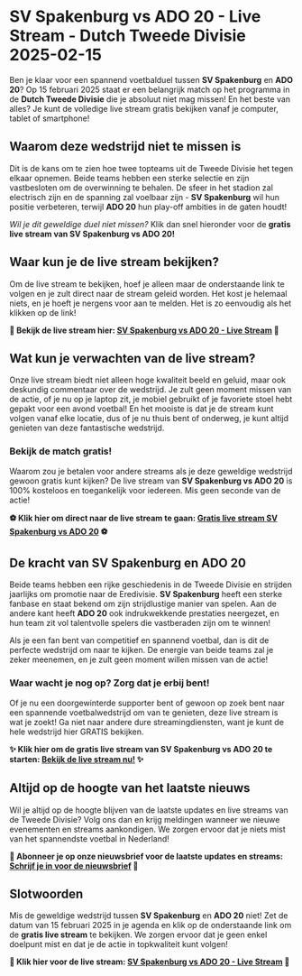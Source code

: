# SV Spakenburg vs ADO 20 - Live Stream - Dutch Tweede Divisie 2025-02-15

Ben je klaar voor een spannend voetbalduel tussen **SV Spakenburg** en **ADO 20**? Op 15 februari 2025 staat er een belangrijk match op het programma in de **Dutch Tweede Divisie** die je absoluut niet mag missen! En het beste van alles? Je kunt de volledige live stream gratis bekijken vanaf je computer, tablet of smartphone!

## Waarom deze wedstrijd niet te missen is

Dit is de kans om te zien hoe twee topteams uit de Tweede Divisie het tegen elkaar opnemen. Beide teams hebben een sterke selectie en zijn vastbesloten om de overwinning te behalen. De sfeer in het stadion zal electrisch zijn en de spanning zal voelbaar zijn - **SV Spakenburg** wil hun positie verbeteren, terwijl **ADO 20** hun play-off ambities in de gaten houdt!

_Wil je dit geweldige duel niet missen?_ Klik dan snel hieronder voor de **gratis live stream van SV Spakenburg vs ADO 20!**

## Waar kun je de live stream bekijken?

Om de live stream te bekijken, hoef je alleen maar de onderstaande link te volgen en je zult direct naar de stream geleid worden. Het kost je helemaal niets, en je hoeft je nergens voor aan te melden. Het is zo eenvoudig als het klikken op de link!

**🎥 Bekijk de live stream hier: [SV Spakenburg vs ADO 20 - Live Stream](https://tinyurl.com/livestreamfreeo?st=SV+Spakenburg+vs+ADO+20&si=ghc) 🎥**

## Wat kun je verwachten van de live stream?

Onze live stream biedt niet alleen hoge kwaliteit beeld en geluid, maar ook deskundig commentaar over de wedstrijd. Je zult geen moment missen van de actie, of je nu op je laptop zit, je mobiel gebruikt of je favoriete stoel hebt gepakt voor een avond voetbal! En het mooiste is dat je de stream kunt volgen vanaf elke locatie, dus of je nu thuis bent of onderweg, je kunt altijd genieten van deze fantastische wedstrijd.

### Bekijk de match gratis!

Waarom zou je betalen voor andere streams als je deze geweldige wedstrijd gewoon gratis kunt kijken? De live stream van **SV Spakenburg vs ADO 20** is 100% kosteloos en toegankelijk voor iedereen. Mis geen seconde van de actie!

**⚽ Klik hier om direct naar de live stream te gaan: [Gratis live stream SV Spakenburg vs ADO 20](https://tinyurl.com/livestreamfreeo?st=SV+Spakenburg+vs+ADO+20&si=ghc) ⚽**

## De kracht van SV Spakenburg en ADO 20

Beide teams hebben een rijke geschiedenis in de Tweede Divisie en strijden jaarlijks om promotie naar de Eredivisie. **SV Spakenburg** heeft een sterke fanbase en staat bekend om zijn strijdlustige manier van spelen. Aan de andere kant heeft **ADO 20** ook indrukwekkende prestaties neergezet, en hun team zit vol talentvolle spelers die vastberaden zijn om te winnen!

Als je een fan bent van competitief en spannend voetbal, dan is dit de perfecte wedstrijd om naar te kijken. De energie van beide teams zal je zeker meenemen, en je zult geen moment willen missen van de actie!

### Waar wacht je nog op? Zorg dat je erbij bent!

Of je nu een doorgewinterde supporter bent of gewoon op zoek bent naar een spannende voetbalwedstrijd om van te genieten, deze live stream is wat je zoekt! Ga niet naar andere dure streamingdiensten, want je kunt de hele wedstrijd hier GRATIS bekijken.

**✨ Klik hier om de gratis live stream van SV Spakenburg vs ADO 20 te starten: [Bekijk de live stream nu!](https://tinyurl.com/livestreamfreeo?st=SV+Spakenburg+vs+ADO+20&si=ghc) ✨**

## Altijd op de hoogte van het laatste nieuws

Wil je altijd op de hoogte blijven van de laatste updates en live streams van de Tweede Divisie? Volg ons dan en krijg meldingen wanneer we nieuwe evenementen en streams aankondigen. We zorgen ervoor dat je niets mist van het spannendste voetbal in Nederland!

**📰 Abonneer je op onze nieuwsbrief voor de laatste updates en streams: [Schrijf je in voor de nieuwsbrief](https://tinyurl.com/livestreamfreeo?st=SV+Spakenburg+vs+ADO+20&si=ghc) 📰**

## Slotwoorden

Mis de geweldige wedstrijd tussen **SV Spakenburg** en **ADO 20** niet! Zet de datum van 15 februari 2025 in je agenda en klik op de onderstaande link om de **gratis live stream** te bekijken. We zorgen ervoor dat je geen enkel doelpunt mist en dat je de actie in topkwaliteit kunt volgen!

**🌟 Klik hier voor de live stream: [SV Spakenburg vs ADO 20 - Live Stream](https://tinyurl.com/livestreamfreeo?st=SV+Spakenburg+vs+ADO+20&si=ghc) 🌟**
